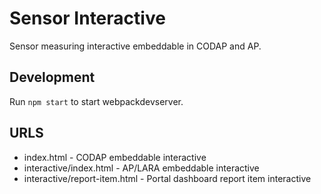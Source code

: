
# Sensor Interactive

Sensor measuring interactive embeddable in CODAP and AP.

## Development

Run `npm start` to start webpackdevserver.

## URLS

- index.html - CODAP embeddable interactive
- interactive/index.html - AP/LARA embeddable interactive
- interactive/report-item.html - Portal dashboard report item interactive

